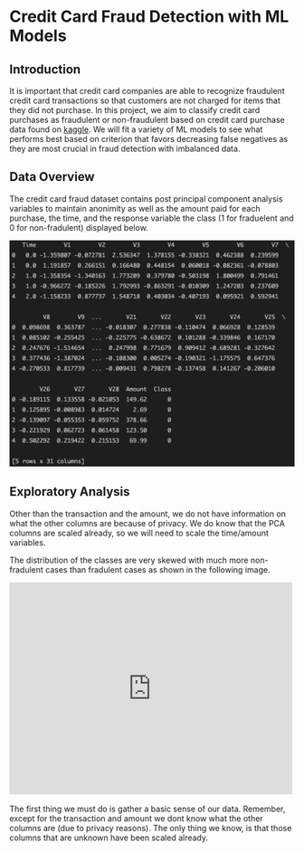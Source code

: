# <a title="Credit Card Fraud Detection with ML Models"> Credit Card Fraud Detection with ML Models</a>

## Introduction

It is important that credit card companies are able to recognize fraudulent credit card transactions so that customers are not charged for items that they did not purchase. In this project, we aim to classify credit card purchases as fraudulent or non-fraudulent based on credit card purchase data found on [kaggle](https://www.kaggle.com/mlg-ulb/creditcardfraud). We will fit a variety of ML models to see what performs best based on criterion that favors decreasing false negatives as they are most crucial in fraud detection with imbalanced data.

## Data Overview

The credit card fraud dataset contains post principal component analysis variables to maintain anonimity as well as the amount paid for each purchase, the time, and the response variable the class (1 for fraduelent and 0 for non-fradulent) displayed below.

<img src="https://github.com/ClaytonOlsen/credit_card_fraud/blob/101e4b25c206f462f5ac41026f38e38987536ac8/images/Screen%20Shot%202021-09-09%20at%203.50.47%20PM.png" width="600" height="400" alt="Computer Hope">

## Exploratory Analysis

Other than the transaction and the amount, we do not have information on what the other columns are because of privacy. We do know that the PCA columns are scaled already, so we will need to scale the time/amount variables.

The distribution of the classes are very skewed with much more non-fradulent cases than fradulent cases as shown in the following image.

<embed src="https://github.com/ClaytonOlsen/credit_card_fraud/blob/101e4b25c206f462f5ac41026f38e38987536ac8/images/fraudvnotfraud.pdf" width="500" height="375">


The first thing we must do is gather a basic sense of our data. Remember, except for the transaction and amount we dont know what the other columns are (due to privacy reasons). The only thing we know, is that those columns that are unknown have been scaled already.
















